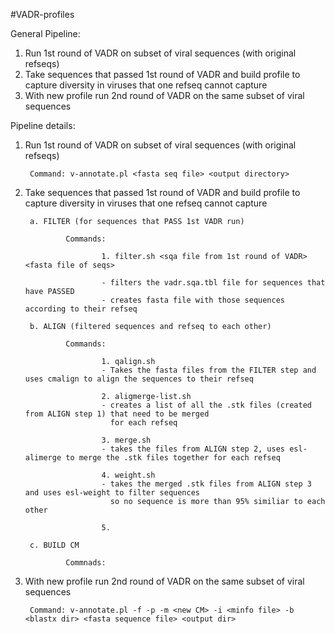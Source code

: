 #VADR-profiles

General Pipeline:
1. Run 1st round of VADR on subset of viral sequences (with original refseqs)
2. Take sequences that passed 1st round of VADR and build profile to capture diversity in viruses that one refseq cannot capture
3. With new profile run 2nd round of VADR on the same subset of viral sequences

Pipeline details:
1. Run 1st round of VADR on subset of viral sequences (with original refseqs)

        Command: v-annotate.pl <fasta seq file> <output directory>

2. Take sequences that passed 1st round of VADR and build profile to capture diversity in viruses that one refseq cannot capture

        a. FILTER (for sequences that PASS 1st VADR run)

                Commands:

                        1. filter.sh <sqa file from 1st round of VADR> <fasta file of seqs>
                        
                        - filters the vadr.sqa.tbl file for sequences that have PASSED
                        - creates fasta file with those sequences according to their refseq

        b. ALIGN (filtered sequences and refseq to each other)

                Commands:

                        1. qalign.sh
                        - Takes the fasta files from the FILTER step and uses cmalign to align the sequences to their refseq

                        2. aligmerge-list.sh
                        - creates a list of all the .stk files (created from ALIGN step 1) that need to be merged 
                          for each refseq

                        3. merge.sh
                        - takes the files from ALIGN step 2, uses esl-alimerge to merge the .stk files together for each refseq

                        4. weight.sh
                        - takes the merged .stk files from ALIGN step 3 and uses esl-weight to filter sequences 
                          so no sequence is more than 95% similiar to each other

                        5.

        c. BUILD CM

                Commnads:


3. With new profile run 2nd round of VADR on the same subset of viral sequences

        Command: v-annotate.pl -f -p -m <new CM> -i <minfo file> -b <blastx dir> <fasta sequence file> <output dir>
